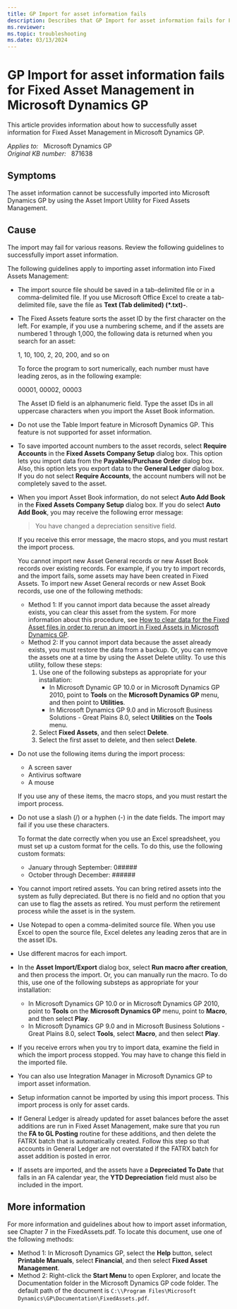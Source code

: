 ```yaml
---
title: GP Import for asset information fails
description: Describes that GP Import for asset information fails for Fixed Asset Management in Microsoft Dynamics GP.
ms.reviewer: 
ms.topic: troubleshooting
ms.date: 03/13/2024
---
```

# GP Import for asset information fails for Fixed Asset Management in Microsoft Dynamics GP

This article provides information about how to successfully asset information for Fixed Asset Management in Microsoft Dynamics GP.

_Applies to:_ &nbsp; Microsoft Dynamics GP  
_Original KB number:_ &nbsp; 871638

## Symptoms

The asset information cannot be successfully imported into Microsoft Dynamics GP by using the Asset Import Utility for Fixed Assets Management.

## Cause

The import may fail for various reasons. Review the following guidelines to successfully import asset information.

The following guidelines apply to importing asset information into Fixed Assets Management:

- The import source file should be saved in a tab-delimited file or in a comma-delimited file. If you use Microsoft Office Excel to create a tab-delimited file, save the file as **Text (Tab delimited) (*.txt)-**.
- The Fixed Assets feature sorts the asset ID by the first character on the left. For example, if you use a numbering scheme, and if the assets are numbered 1 through 1,000, the following data is returned when you search for an asset:

  1, 10, 100, 2, 20, 200, and so on

  To force the program to sort numerically, each number must have leading zeros, as in the following example:
  
  00001, 00002, 00003

  The Asset ID field is an alphanumeric field. Type the asset IDs in all uppercase characters when you import the Asset Book information.

- Do not use the Table Import feature in Microsoft Dynamics GP. This feature is not supported for asset information.
- To save imported account numbers to the asset records, select **Require Accounts** in the **Fixed Assets Company Setup** dialog box. This option lets you import data from the **Payables/Purchase Order** dialog box. Also, this option lets you export data to the **General Ledger** dialog box. If you do not select **Require Accounts**, the account numbers will not be completely saved to the asset.
- When you import Asset Book information, do not select **Auto Add Book** in the **Fixed Assets Company Setup** dialog box. If you do select **Auto Add Book**, you may receive the following error message:

  > You have changed a depreciation sensitive field.

  If you receive this error message, the macro stops, and you must restart the import process.

  You cannot import new Asset General records or new Asset Book records over existing records. For example, if you try to import records, and the import fails, some assets may have been created in Fixed Assets. To import new Asset General records or new Asset Book records, use one of the following methods:

  - Method 1: If you cannot import data because the asset already exists, you can clear this asset from the system. For more information about this procedure, see [How to clear data for the Fixed Asset files in order to rerun an import in Fixed Assets in Microsoft Dynamics GP](https://support.microsoft.com/topic/how-to-clear-data-for-the-fixed-asset-files-in-order-to-rerun-an-import-in-fixed-assets-in-microsoft-dynamics-gp-9c1ad552-14f5-0298-fffd-c380b3248be8).
  - Method 2: If you cannot import data because the asset already exists, you must restore the data from a backup. Or, you can remove the assets one at a time by using the Asset Delete utility. To use this utility, follow these steps:
    1. Use one of the following substeps as appropriate for your installation:
       - In Microsoft Dynamic GP 10.0 or in Microsoft Dynamics GP 2010, point to **Tools** on the **Microsoft Dynamics GP** menu, and then point to **Utilities**.
       - In Microsoft Dynamics GP 9.0 and in Microsoft Business Solutions - Great Plains 8.0, select **Utilities** on the **Tools** menu.
    2. Select **Fixed Assets**, and then select **Delete**.
    3. Select the first asset to delete, and then select **Delete**.

- Do not use the following items during the import process:
  - A screen saver
  - Antivirus software
  - A mouse
  
  If you use any of these items, the macro stops, and you must restart the import process.
- Do not use a slash (/) or a hyphen (-) in the date fields. The import may fail if you use these characters.

  To format the date correctly when you use an Excel spreadsheet, you must set up a custom format for the cells. To do this, use the following custom formats:

  - January through September: 0#####
  - October through December: ######
- You cannot import retired assets. You can bring retired assets into the system as fully depreciated. But there is no field and no option that you can use to flag the assets as retired. You must perform the retirement process while the asset is in the system.
- Use Notepad to open a comma-delimited source file. When you use Excel to open the source file, Excel deletes any leading zeros that are in the asset IDs.
- Use different macros for each import.
- In the **Asset Import/Export** dialog box, select **Run macro after creation**, and then process the import. Or, you can manually run the macro. To do this, use one of the following substeps as appropriate for your installation:
  - In Microsoft Dynamics GP 10.0 or in Microsoft Dynamics GP 2010, point to **Tools** on the **Microsoft Dynamics GP** menu, point to **Macro**, and then select **Play**.
  - In Microsoft Dynamics GP 9.0 and in Microsoft Business Solutions - Great Plains 8.0, select **Tools**, select **Macro**, and then select **Play**.
- If you receive errors when you try to import data, examine the field in which the import process stopped. You may have to change this field in the imported file.
- You can also use Integration Manager in Microsoft Dynamics GP to import asset information.
- Setup information cannot be imported by using this import process. This import process is only for asset cards.
- If General Ledger is already updated for asset balances before the asset additions are run in Fixed Asset Management, make sure that you run the **FA to GL Posting** routine for these additions, and then delete the FATRX batch that is automatically created. Follow this step so that accounts in General Ledger are not overstated if the FATRX batch for asset addition is posted in error.
- If assets are imported, and the assets have a **Depreciated To Date** that falls in an FA calendar year, the **YTD Depreciation** field must also be included in the import.

## More information

For more information and guidelines about how to import asset information, see Chapter 7 in the FixedAssets.pdf. To locate this document, use one of the following methods:

- Method 1: In Microsoft Dynamics GP, select the **Help** button, select **Printable Manuals**, select **Financial**, and then select **Fixed Asset Management**.
- Method 2: Right-click the **Start Menu** to open Explorer, and locate the Documentation folder in the Microsoft Dynamics GP code folder. The default path of the document is `C:\\Program Files\Microsoft Dynamics\GP\Documentation\FixedAssets.pdf`.
